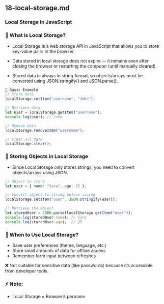 
## 18-local-storage.md

### Local Storage in JavaScript
### 📌 What is Local Storage?

- Local Storage is a web storage API in JavaScript that allows you to store key-value pairs in the browser.

- Data stored in local storage does not expire — it remains even after closing the browser or restarting the computer (until manually cleared).

- Stored data is always in string format, so objects/arrays must be converted using JSON.stringify() and JSON.parse().


```ts
📌 Basic Example
// Store data
localStorage.setItem("username", "John");

// Retrieve data
let user = localStorage.getItem("username");
console.log(user); // John

// Remove data
localStorage.removeItem("username");

// Clear all data
localStorage.clear();

```



### 📌 Storing Objects in Local Storage

- Since Local Storage only stores strings, you need to convert objects/arrays using JSON.

```ts
// Object to store
let user = { name: "Sara", age: 25 };

// Convert object to string before saving
localStorage.setItem("user", JSON.stringify(user));

// Retrieve the object
let storedUser = JSON.parse(localStorage.getItem("user"));
console.log(storedUser.name); // Sara
console.log(storedUser.age);  // 25
```


### 📌 When to Use Local Storage?

- Save user preferences (theme, language, etc.)
- Store small amounts of data for offline access
-  Remember form input between refreshes

❌ Not suitable for sensitive data (like passwords) because it’s accessible from developer tools.

### ⚡ Note:
- Local Storage = Browser’s permane